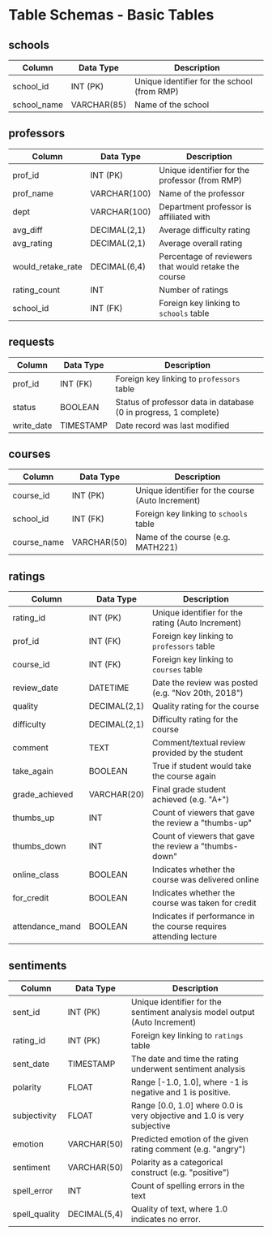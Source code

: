 # Table Schemas - Basic Tables

## schools
| Column      | Data Type   | Description                                 |
|-------------|-------------|---------------------------------------------|
| school_id   | INT (PK)    | Unique identifier for the school (from RMP) |
| school_name | VARCHAR(85) | Name of the school                          |

## professors
| Column            | Data Type    | Description                                          |
|-------------------|--------------|------------------------------------------------------|
| prof_id           | INT (PK)     | Unique identifier for the professor (from RMP)       |
| prof_name         | VARCHAR(100) | Name of the professor                                |
| dept              | VARCHAR(100) | Department professor is affiliated with              | 
| avg_diff          | DECIMAL(2,1) | Average difficulty rating                            |
| avg_rating        | DECIMAL(2,1) | Average overall rating                               |
| would_retake_rate | DECIMAL(6,4) | Percentage of reviewers that would retake the course | 
| rating_count      | INT          | Number of ratings                                    |
| school_id         | INT (FK)     | Foreign key linking to `schools` table               |

## requests
| Column             | Data Type | Description                                                      |
|--------------------|-----------|------------------------------------------------------------------|
| prof_id            | INT (FK)  | Foreign key linking to `professors` table                        |
| status             | BOOLEAN   | Status of professor data in database (0 in progress, 1 complete) |
| write_date         | TIMESTAMP | Date record was last modified                                    |

## courses
| Column      | Data Type   | Description                                       |
|-------------|-------------|---------------------------------------------------|
| course_id   | INT (PK)    | Unique identifier for the course (Auto Increment) |
| school_id   | INT (FK)    | Foreign key linking to `schools` table            |
| course_name | VARCHAR(50) | Name of the course (e.g. MATH221)                 |

## ratings
| Column          | Data Type    | Description                                                       |
|-----------------|--------------|-------------------------------------------------------------------|
| rating_id       | INT (PK)     | Unique identifier for the rating (Auto Increment)                 |
| prof_id         | INT (FK)     | Foreign key linking to `professors` table                         |
| course_id       | INT (FK)     | Foreign key linking to `courses` table                            |
| review_date     | DATETIME     | Date the review was posted (e.g. "Nov 20th, 2018")                |
| quality         | DECIMAL(2,1) | Quality rating for the course                                     |
| difficulty      | DECIMAL(2,1) | Difficulty rating for the course                                  |
| comment         | TEXT         | Comment/textual review provided by the student                    |
| take_again      | BOOLEAN      | True if student would take the course again                       |
| grade_achieved  | VARCHAR(20)  | Final grade student achieved (e.g. "A+")                          |
| thumbs_up       | INT          | Count of viewers that gave the review a "thumbs-up"               |
| thumbs_down     | INT          | Count of viewers that gave the review a "thumbs-down"             |
| online_class    | BOOLEAN      | Indicates whether the course was delivered online                 |
| for_credit      | BOOLEAN      | Indicates whether the course was taken for credit                 |
| attendance_mand | BOOLEAN      | Indicates if performance in the course requires attending lecture |

## sentiments
| Column        | Data Type    | Description                                                                |
|---------------|--------------|----------------------------------------------------------------------------|
| sent_id       | INT (PK)     | Unique identifier for the sentiment analysis model output (Auto Increment) |
| rating_id     | INT (PK)     | Foreign key linking to `ratings` table                                     |
| sent_date     | TIMESTAMP    | The date and time the rating underwent sentiment analysis                  |
| polarity      | FLOAT        | Range [-1.0, 1.0], where -1 is negative and 1 is positive.                 |
| subjectivity  | FLOAT        | Range [0.0, 1.0] where 0.0 is very objective and 1.0 is very subjective    |
| emotion       | VARCHAR(50)  | Predicted emotion of the given rating comment (e.g. "angry")               |
| sentiment     | VARCHAR(50)  | Polarity as a categorical construct (e.g. "positive")                      | 
| spell_error   | INT          | Count of spelling errors in the text                                       |
| spell_quality | DECIMAL(5,4) | Quality of text, where 1.0 indicates no error.                             |
